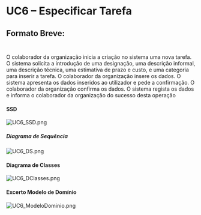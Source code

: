 # UC6 – Especificar Tarefa<br/>

<!--
##### [Voltar ao início](https://github.com/pedro-miguez/upskill_java1_labprg_grupo3/blob/main/README.md)
-->

## Formato Breve:<br/><br/>

O colaborador da organização inicia a criação no sistema uma nova tarefa. O sistema solicita a introdução de uma designação, uma descrição informal, uma descrição técnica, uma estimativa de prazo e custo, e uma categoria para inserir a tarefa. O colaborador da organização insere os dados. O sistema apresenta os dados inseridos ao utilizador e pede a confirmação. O colaborador da organização confirma os dados. O sistema regista os dados e informa o colaborador da organização do sucesso desta operação

#### SSD

![UC6_SSD.png](E:\Documents\GitHub\upskill_java1_labprg_grupo3\Análise\UC6_Definir_Tarefa\UC6_SSD.png)

##### Diagrama de Sequência

![UC6_DS.png](E:\Documents\GitHub\upskill_java1_labprg_grupo3\Análise\UC6_Definir_Tarefa\UC6_DS.png)

#### Diagrama de Classes

![UC6_DClasses.png](E:\Documents\GitHub\upskill_java1_labprg_grupo3\Análise\UC6_Definir_Tarefa\UC6_DClasses.png)

#### Excerto Modelo de Domínio

![UC6_ModeloDominio.png](E:\Documents\GitHub\upskill_java1_labprg_grupo3\Análise\UC6_Definir_Tarefa\UC6_ModeloDominio.png)
